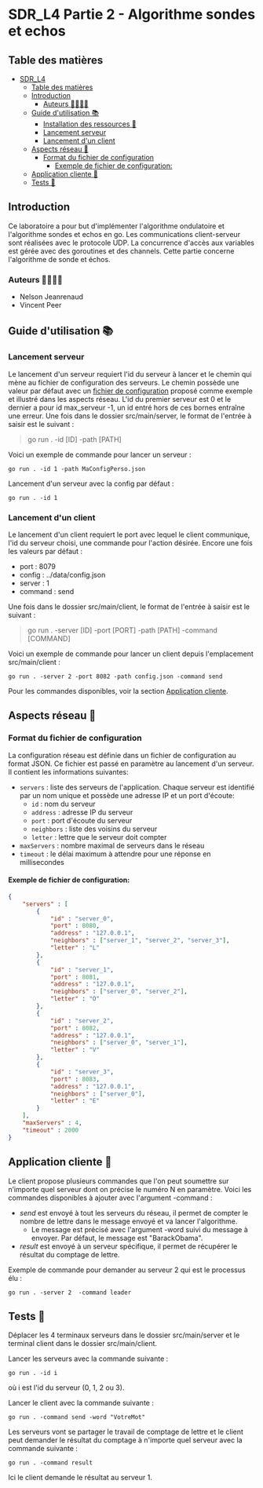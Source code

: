 # SDR_L4 Partie 2 - Algorithme sondes et echos
## Table des matières
- [SDR\_L4](#sdr_l4)
    - [Table des matières](#table-des-matières)
    - [Introduction](#introduction)
        - [Auteurs 🧍️‍♂️🧍‍♂](#auteurs-️️)
    - [Guide d'utilisation  📚](#guide-dutilisation--)
        - [Installation des ressources  💾](#installation-des-ressources--)
        - [Lancement serveur](#lancement-serveur)
        - [Lancement d'un client](#lancement-dun-client)
    - [Aspects réseau  📶](#aspects-réseau--)
        - [Format du fichier de configuration ](#format-du-fichier-de-configuration-)
            - [Exemple de fichier de configuration:](#exemple-de-fichier-de-configuration)
    - [Application cliente  👥](#application-cliente--)
    - [Tests 🔧](#tests-)

## Introduction
Ce laboratoire a pour but d'implémenter l'algorithme ondulatoire et l'algorithme sondes et echos en go. Les communications client-serveur sont réalisées avec le protocole UDP.
La concurrence d'accès aux variables est gérée avec des goroutines et des channels. Cette partie concerne l'algorithme de sonde et échos.

### Auteurs <a name="auteurs"/>🧍️‍♂️🧍‍♂
* Nelson Jeanrenaud
* Vincent Peer

## Guide d'utilisation <a name="utilisation" /> 📚

### Lancement serveur
Le lancement d'un serveur requiert l'id du serveur à lancer et le chemin qui mène
au fichier de configuration des serveurs. Le chemin possède une valeur par défaut avec un [fichier
de configuration](#file-config) proposé comme exemple et illustré dans les aspects réseau. L'id du premier serveur est
0 et le dernier a pour id max_serveur -1, un id entré hors de ces bornes entraîne une erreur.
Une fois dans le dossier src/main/server, le format de l'entrée à saisir est le suivant :
>go run . -id [ID] -path [PATH]

Voici un exemple de commande pour lancer un serveur :
```
go run . -id 1 -path MaConfigPerso.json
```

Lancement d'un serveur avec la config par défaut :
```
go run . -id 1
```
### Lancement d'un client
Le lancement d'un client requiert le port avec lequel le client communique, l'id du serveur choisi, une commande pour l'action désirée. Encore une fois les valeurs par défaut :
* port : 8079
* config : ../data/config.json
* server : 1
* command : send


Une fois dans le dossier src/main/client, le format de l'entrée à saisir est le suivant :
>go run . -server [ID] -port [PORT] -path [PATH] -command [COMMAND]

Voici un exemple de commande pour lancer un client depuis l'emplacement src/main/client :
```
go run . -server 2 -port 8082 -path config.json -command send
```
Pour les commandes disponibles, voir la section [Application cliente](#client).
## Aspects réseau <a name="reseau" /> 📶
### Format du fichier de configuration <a name="file-config"/>
La configuration réseau est définie dans un fichier de configuration au format JSON. Ce fichier est passé en paramètre au lancement d'un serveur. Il contient les informations suivantes:
* `servers` : liste des serveurs de l'application. Chaque serveur est identifié par un nom unique et possède une adresse IP et un port d'écoute:
    * `id` : nom du serveur
    * `address` : adresse IP du serveur
    * `port` : port d'écoute du serveur
    * `neighbors` : liste des voisins du serveur
    * `letter` : lettre que le serveur doit compter
* `maxServers` : nombre maximal de serveurs dans le réseau
* `timeout` : le délai maximum à attendre pour une réponse en millisecondes

#### Exemple de fichier de configuration:
```json
{
    "servers" : [
        {
            "id" : "server_0",
            "port" : 8080,
            "address" : "127.0.0.1",
            "neighbors" : ["server_1", "server_2", "server_3"],
            "letter" : "L"
        },
        {
            "id" : "server_1",
            "port" : 8081,
            "address" : "127.0.0.1",
            "neighbors" : ["server_0", "server_2"],
            "letter" : "O"
        },
        {
            "id" : "server_2",
            "port" : 8082,
            "address" : "127.0.0.1",
            "neighbors" : ["server_0", "server_1"],
            "letter" : "V"
        },
        {
            "id" : "server_3",
            "port" : 8083,
            "address" : "127.0.0.1",
            "neighbors" : ["server_0"],
            "letter" : "E"
        }
    ],
    "maxServers" : 4,
    "timeout" : 2000
}

```
## Application cliente <a name="client" /> 👥
Le client propose plusieurs commandes que l'on peut soumettre sur n’importe quel
serveur dont on précise le numéro N en paramètre.
Voici les commandes disponibles à ajouter avec l'argument -command :
* _send_ est envoyé à tout les serveurs du réseau, il permet de compter le nombre de lettre dans le message envoyé et va lancer l'algorithme.
    * Le message est précisé avec l'argument -word suivi du message à envoyer. Par défaut, le message est "BarackObama".
* _result_ est envoyé à un serveur spécifique, il permet de récupérer le résultat du comptage de lettre.

Exemple de commande pour demander au serveur 2 qui est le processus élu :
```
go run . -server 2  -command leader
```

## Tests<a name="tests"/> 🔧

Déplacer les 4 terminaux serveurs dans le dossier src/main/server et le terminal client dans le dossier src/main/client.

Lancer les serveurs avec la commande suivante :
```
go run . -id i
```
où i est l'id du serveur (0, 1, 2 ou 3).

Lancer le client avec la commande suivante :
```
go run . -command send -word "VotreMot"
```

Les serveurs vont se partager le travail de comptage de lettre et le client peut demander le résultat du comptage à n'importe quel serveur avec la commande suivante :
```
go run . -command result
```
Ici le client demande le résultat au serveur 1.
